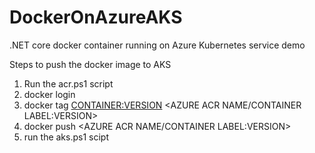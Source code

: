 # DockerOnAzureAKS
.NET core docker container running on Azure Kubernetes service demo

Steps to push the docker image to AKS

1. Run the acr.ps1 script
2. docker login <ACR NAME>
3. docker tag <CONTAINER:VERSION> <AZURE ACR NAME/CONTAINER LABEL:VERSION>
4. docker push  <AZURE ACR NAME/CONTAINER LABEL:VERSION>
5. run the aks.ps1 scipt

